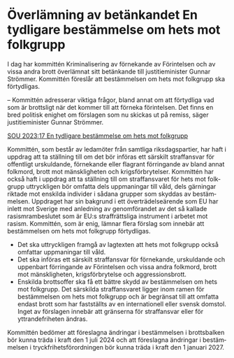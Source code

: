 # Överlämning av betänkandet En tydligare bestämmelse om hets mot folkgrupp

I dag har kommittén Kriminalisering av förnekande av Förintelsen och av vissa andra brott överlämnat sitt betänkande till justitieminister Gunnar Strömmer. Kommittén föreslår att bestämmelsen om hets mot folkgrupp ska förtydligas.

– Kommittén adresserar viktiga frågor, bland annat om att för­tydliga vad som är brottsligt när det kommer till att förneka förintelsen. Det finns en bred politisk enighet om förslagen som nu skickas ut på remiss, säger justitie­minister Gunnar Strömmer.

[SOU 2023:17 En tydligare bestämmelse om hets mot folkgrupp](/rattsliga-dokument/statens-offentliga-utredningar/2023/04/sou-202317/ "SOU 2023:17")

Kommittén, som består av leda­möter från samtliga riksdags­partier, har haft i uppdrag att ta ställning till om det bör införas ett särskilt straff­ansvar för offentligt urskuldande, förnekande eller flagrant för­ringande av bland annat folkmord, brott mot mänsk­ligheten och krigs­förbrytelser. Kommittén har också haft i uppdrag att ta ställning till om straff­ansvaret för hets mot folk­grupp uttryckligen bör omfatta dels upp­maningar till våld, dels gärningar riktade mot enskilda individer i sådana grupper som skyddas av bestäm­melsen. Uppdraget har sin bakgrund i ett över­trädelse­ärende som EU har inlett mot Sverige med anled­ning av genom­förandet av det så kallade rasism­ram­beslutet som är EU:s straff­rättsliga instrument i arbetet mot rasism. Kommittén, som är enig, lämnar flera förslag som innebär att bestäm­melsen om hets mot folk­grupp förtydligas.

* Det ska uttryckligen framgå av lag­texten att hets mot folk­grupp också omfattar upp­maningar till våld.
* Det ska införas ett särskilt straff­ansvar för för­nekande, urskuldande och uppenbart förringande av Förintelsen och vissa andra folkmord, brott mot mänsk­ligheten, krigs­förbrytelse och aggressions­brott.
* Enskilda brotts­offer ska få ett bättre skydd av bestäm­melsen om hets mot folkgrupp.
Det särskilda straff­ansvaret ligger inom ramen för bestäm­melsen om hets mot folkgrupp och är begränsat till att omfatta endast brott som har fastställts av en inter­nationell eller svensk domstol. Inget av förslagen innebär att gränserna för straff­ansvar eller för yttrande­friheten ändras.

Kommittén bedömer att före­slagna ändringar i bestäm­melsen i brotts­balken bör kunna träda i kraft den 1 juli 2024 och att före­slagna ändringar i bestäm­melsen i tryck­frihets­förordningen bör kunna träda i kraft den 1 januari 2027.
